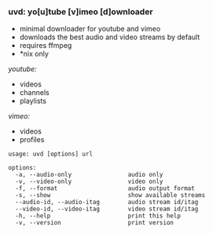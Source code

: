 ### uvd: yo[u]tube [v]imeo [d]ownloader


+ minimal downloader for youtube and vimeo
+ downloads the best audio and video streams by default
+ requires ffmpeg
+ *nix only


*youtube:*
  + videos
  + channels
  + playlists

*vimeo:*
  + videos
  + profiles

```
usage: uvd [options] url

options:
  -a, --audio-only                audio only
  -v, --video-only                video only
  -f, --format                    audio output format
  -s, --show                      show available streams
  --audio-id, --audio-itag        audio stream id/itag
  --video-id, --video-itag        video stream id/itag
  -h, --help                      print this help
  -v, --version                   print version
```
